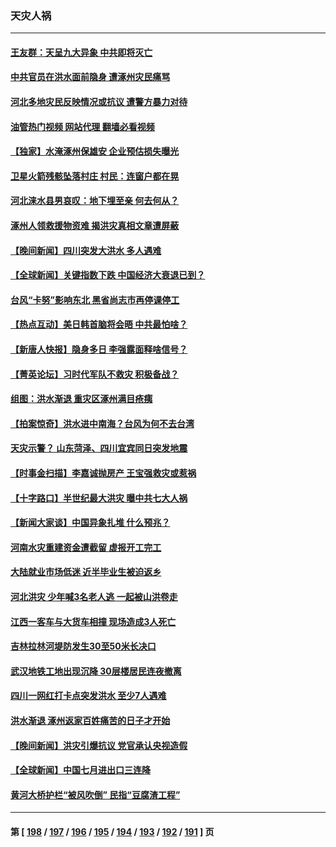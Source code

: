 ### 天灾人祸
---
#### [王友群：天呈九大异象 中共即将灭亡](../../pages/ncid280/n14051859.md?08110845) 
#### [中共官员在洪水面前隐身 遭涿州灾民痛骂](../../pages/ncid280/n14051709.md?08110845) 
#### [河北多地灾民反映情况或抗议 遭警方暴力对待](../../pages/ncid280/n14051563.md?08110845) 
#### [油管热门视频 网站代理 翻墙必看视频](http://138.2.39.72:81/youtube.html?epic-marker?08110845)
#### [【独家】水淹涿州保雄安 企业预估损失曝光](../../pages/ncid280/n14051529.md?08110845) 
#### [卫星火箭残骸坠落村庄 村民：连窗户都在晃](../../pages/ncid280/n14051531.md?08110845) 
#### [河北涞水县男哀叹：地下埋至亲 何去何从？](../../pages/ncid280/n14051562.md?08110845) 
#### [涿州人领救援物资难 揭洪灾真相文章遭屏蔽](../../pages/ncid280/n14051387.md?08110845) 
#### [【晚间新闻】四川突发大洪水 多人遇难](../../pages/ncid280/n14051390.md?08110845) 
#### [【全球新闻】关键指数下跌 中国经济大衰退已到？](../../pages/ncid280/n14051391.md?08110845) 
#### [台风“卡努”影响东北 黑省尚志市再停课停工](../../pages/ncid280/n14051260.md?08110845) 
#### [【热点互动】美日韩首脑将会晤 中共最怕啥？](../../pages/ncid280/n14051185.md?08110845) 
#### [【新唐人快报】隐身多日 李强露面释啥信号？](../../pages/ncid280/n14051134.md?08110845) 
#### [【菁英论坛】习时代军队不救灾 积极备战？](../../pages/ncid280/n14051121.md?08110845) 
#### [组图：洪水渐退 重灾区涿州满目疮痍](../../pages/ncid280/n14051089.md?08110845) 
#### [【拍案惊奇】洪水进中南海？台风为何不去台湾](../../pages/ncid280/n14050936.md?08110845) 
#### [天灾示警？ 山东菏泽、四川宜宾同日突发地震](../../pages/ncid280/n14050971.md?08110845) 
#### [【时事金扫描】李嘉诚抛房产 王宝强救灾或惹祸](../../pages/ncid280/n14050977.md?08110845) 
#### [【十字路口】半世纪最大洪灾 曝中共七大人祸](../../pages/ncid280/n14050949.md?08110845) 
#### [【新闻大家谈】中国异象扎堆 什么预兆？](../../pages/ncid280/n14050990.md?08110845) 
#### [河南水灾重建资金遭截留 虚报开工完工](../../pages/ncid280/n14050857.md?08110845) 
#### [大陆就业市场低迷 近半毕业生被迫返乡](../../pages/ncid280/n14050945.md?08110845) 
#### [河北洪灾 少年喊3名老人逃 一起被山洪卷走](../../pages/ncid280/n14050870.md?08110845) 
#### [江西一客车与大货车相撞 现场造成3人死亡](../../pages/ncid280/n14050910.md?08110845) 
#### [吉林拉林河堤防发生30至50米长决口](../../pages/ncid280/n14050801.md?08110845) 
#### [武汉地铁工地出现沉降 30层楼居民连夜撤离](../../pages/ncid280/n14050836.md?08110845) 
#### [四川一网红打卡点突发洪水 至少7人遇难](../../pages/ncid280/n14050817.md?08110845) 
#### [洪水渐退 涿州返家百姓痛苦的日子才开始](../../pages/ncid280/n14050705.md?08110845) 
#### [【晚间新闻】洪灾引爆抗议 党官承认央视造假](../../pages/ncid280/n14050392.md?08110845) 
#### [【全球新闻】中国七月进出口三连降](../../pages/ncid280/n14050709.md?08110845) 
#### [黄河大桥护栏“被风吹倒” 民指“豆腐渣工程”](../../pages/ncid280/n14050396.md?08110845) 

---
#### 第 [ [198](./198.md?08110845) / [197](./197.md?08110845) / [196](./196.md?08110845) / [195](./195.md?08110845) / [194](./194.md?08110845) / [193](./193.md?08110845) / [192](./192.md?08110845) / [191](./191.md?08110845) ] 页
